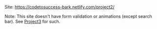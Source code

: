 Site: https://codetosuccess-bark.netlify.com/project2/

Note: This site doesn't have form validation or animations (except search bar). See [Project3](https://github.com/chexburger/CodeToSuccess/tree/master/Project3) for such.
